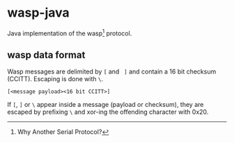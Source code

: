 # wasp-java

Java implementation of the wasp[^wasp] protocol.

## wasp data format

Wasp messages are delimited by `[` and ` ]` and contain a 16 bit checksum (CCITT). Escaping is done with `\`.

    [<message payload><16 bit CCITT>]

If `[`, `]` or `\` appear inside a message (payload or checksum), they are escaped by prefixing `\` and xor-ing the offending character with 0x20.

[^wasp]: Why Another Serial Protocol?

